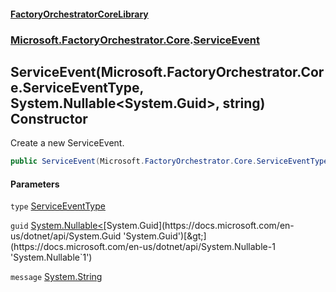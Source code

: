 #### [FactoryOrchestratorCoreLibrary](./FactoryOrchestratorCoreLibrary.md 'FactoryOrchestratorCoreLibrary')
### [Microsoft.FactoryOrchestrator.Core](./Microsoft-FactoryOrchestrator-Core.md 'Microsoft.FactoryOrchestrator.Core').[ServiceEvent](./Microsoft-FactoryOrchestrator-Core-ServiceEvent.md 'Microsoft.FactoryOrchestrator.Core.ServiceEvent')
## ServiceEvent(Microsoft.FactoryOrchestrator.Core.ServiceEventType, System.Nullable&lt;System.Guid&gt;, string) Constructor
Create a new ServiceEvent.  
```csharp
public ServiceEvent(Microsoft.FactoryOrchestrator.Core.ServiceEventType type, System.Nullable<System.Guid> guid, string message);
```
#### Parameters
<a name='Microsoft-FactoryOrchestrator-Core-ServiceEvent-ServiceEvent(Microsoft-FactoryOrchestrator-Core-ServiceEventType_System-Nullable-System-Guid-_string)-type'></a>
`type` [ServiceEventType](./Microsoft-FactoryOrchestrator-Core-ServiceEventType.md 'Microsoft.FactoryOrchestrator.Core.ServiceEventType')  
  
  
<a name='Microsoft-FactoryOrchestrator-Core-ServiceEvent-ServiceEvent(Microsoft-FactoryOrchestrator-Core-ServiceEventType_System-Nullable-System-Guid-_string)-guid'></a>
`guid` [System.Nullable&lt;](https://docs.microsoft.com/en-us/dotnet/api/System.Nullable-1 'System.Nullable`1')[System.Guid](https://docs.microsoft.com/en-us/dotnet/api/System.Guid 'System.Guid')[&gt;](https://docs.microsoft.com/en-us/dotnet/api/System.Nullable-1 'System.Nullable`1')  
  
  
<a name='Microsoft-FactoryOrchestrator-Core-ServiceEvent-ServiceEvent(Microsoft-FactoryOrchestrator-Core-ServiceEventType_System-Nullable-System-Guid-_string)-message'></a>
`message` [System.String](https://docs.microsoft.com/en-us/dotnet/api/System.String 'System.String')  
  
  
